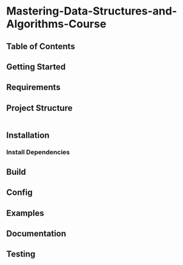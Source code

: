 # Mastering-Data-Structures-and-Algorithms-Course

## Table of Contents

## Getting Started

## Requirements

## Project Structure

```
```

## Installation

### Install Dependencies

## Build

## Config

## Examples

## Documentation

## Testing
